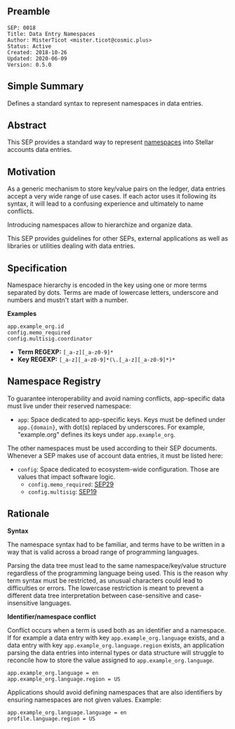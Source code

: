 ## Preamble

```
SEP: 0018
Title: Data Entry Namespaces
Author: MisterTicot <mister.ticot@cosmic.plus>
Status: Active
Created: 2018-10-26
Updated: 2020-06-09
Version: 0.5.0
```

## Simple Summary

Defines a standard syntax to represent namespaces in data entries.

## Abstract

This SEP provides a standard way to represent
[namespaces](https://en.wikipedia.org/wiki/Namespace) into Stellar accounts
data entries.

## Motivation

As a generic mechanism to store key/value pairs on the ledger, data entries
accept a very wide range of use cases. If each actor uses it following its
syntax, it will lead to a confusing experience and ultimately to name conflicts.

Introducing namespaces allow to hierarchize and organize data.

This SEP provides guidelines for other SEPs, external applications as well as
libraries or utilities dealing with data entries.

## Specification

Namespace hierarchy is encoded in the key using one or more terms separated by
dots. Terms are made of lowercase letters, underscore and numbers and mustn't
start with a number.

**Examples**

```
app.example_org.id
config.memo_required
config.multisig.coordinator
```

* **Term REGEXP:** `[_a-z][_a-z0-9]*`
* **Key REGEXP:** `[_a-z][_a-z0-9]*(\.[_a-z][_a-z0-9]*)*`

## Namespace Registry

To guarantee interoperability and avoid naming conflicts, app-specific data
must live under their reserved namespace:

- `app`: Space dedicated to app-specific keys. Keys must be defined under
  `app.{domain}`, with dot(s) replaced by underscores. For example,
  "example.org" defines its keys under `app.example_org`.

The other namespaces must be used according to their SEP documents. Whenever a
SEP makes use of account data entries, it must be listed here:

- `config`: Space dedicated to ecosystem-wide configuration. Those are values
  that impact software logic.
  - `config.memo_required`: [SEP29](sep-0029.md)
  - `config.multisig`: [SEP19](sep-0019.md)

## Rationale

**Syntax**

The namespace syntax had to be familiar, and terms have to be written in a way
that is valid across a broad range of programming languages.

Parsing the data tree must lead to the same namespace/key/value structure
regardless of the programming language being used. This is the reason why term
syntax must be restricted, as unusual characters could lead to difficulties or
errors. The lowercase restriction is meant to prevent a different data tree
interpretation between case-sensitive and case-insensitive languages.

**Identifier/namespace conflict**

Conflict occurs when a term is used both as an identifier and a namespace. If
for example a data entry with key `app.example_org.language` exists, and a data
entry with key `app.example_org.language.region` exists, an application parsing
the data entries into internal types or data structure will struggle to
reconcile how to store the value assigned to `app.example_org.language`.

```
app.example_org.language = en
app.example_org.language.region = US
```

Applications should avoid defining namespaces that are also identifiers by
ensuring namespaces are not given values. Example:

```
app.example_org.language.language = en
profile.language.region = US
```
